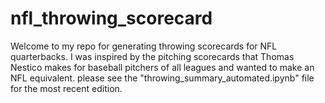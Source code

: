 # nfl_throwing_scorecard
 Welcome to my repo for generating throwing scorecards for NFL quarterbacks. I was inspired by the pitching scorecards that Thomas Nestico makes for baseball pitchers of all leagues and wanted to make an NFL equivalent.
please see the "throwing_summary_automated.ipynb" file for the most recent edition.